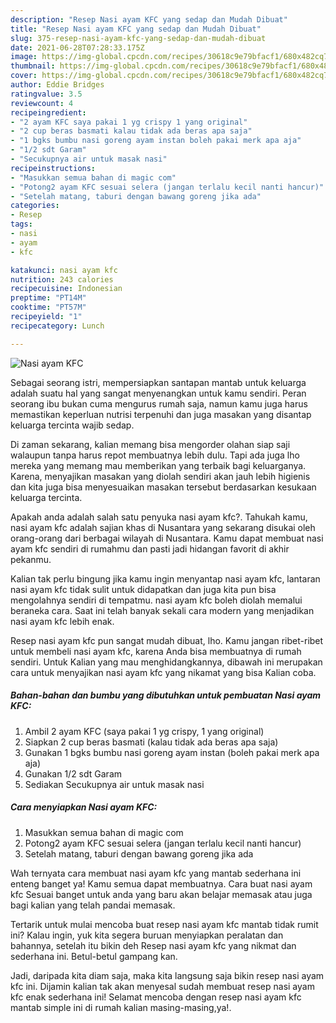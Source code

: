 ```yaml
---
description: "Resep Nasi ayam KFC yang sedap dan Mudah Dibuat"
title: "Resep Nasi ayam KFC yang sedap dan Mudah Dibuat"
slug: 375-resep-nasi-ayam-kfc-yang-sedap-dan-mudah-dibuat
date: 2021-06-28T07:28:33.175Z
image: https://img-global.cpcdn.com/recipes/30618c9e79bfacf1/680x482cq70/nasi-ayam-kfc-foto-resep-utama.jpg
thumbnail: https://img-global.cpcdn.com/recipes/30618c9e79bfacf1/680x482cq70/nasi-ayam-kfc-foto-resep-utama.jpg
cover: https://img-global.cpcdn.com/recipes/30618c9e79bfacf1/680x482cq70/nasi-ayam-kfc-foto-resep-utama.jpg
author: Eddie Bridges
ratingvalue: 3.5
reviewcount: 4
recipeingredient:
- "2 ayam KFC saya pakai 1 yg crispy 1 yang original"
- "2 cup beras basmati kalau tidak ada beras apa saja"
- "1 bgks bumbu nasi goreng ayam instan boleh pakai merk apa aja"
- "1/2 sdt Garam"
- "Secukupnya air untuk masak nasi"
recipeinstructions:
- "Masukkan semua bahan di magic com"
- "Potong2 ayam KFC sesuai selera (jangan terlalu kecil nanti hancur)"
- "Setelah matang, taburi dengan bawang goreng jika ada"
categories:
- Resep
tags:
- nasi
- ayam
- kfc

katakunci: nasi ayam kfc 
nutrition: 243 calories
recipecuisine: Indonesian
preptime: "PT14M"
cooktime: "PT57M"
recipeyield: "1"
recipecategory: Lunch

---
```



![Nasi ayam KFC](https://img-global.cpcdn.com/recipes/30618c9e79bfacf1/680x482cq70/nasi-ayam-kfc-foto-resep-utama.jpg)

Sebagai seorang istri, mempersiapkan santapan mantab untuk keluarga adalah suatu hal yang sangat menyenangkan untuk kamu sendiri. Peran seorang ibu bukan cuma mengurus rumah saja, namun kamu juga harus memastikan keperluan nutrisi terpenuhi dan juga masakan yang disantap keluarga tercinta wajib sedap.

Di zaman  sekarang, kalian memang bisa mengorder olahan siap saji walaupun tanpa harus repot membuatnya lebih dulu. Tapi ada juga lho mereka yang memang mau memberikan yang terbaik bagi keluarganya. Karena, menyajikan masakan yang diolah sendiri akan jauh lebih higienis dan kita juga bisa menyesuaikan masakan tersebut berdasarkan kesukaan keluarga tercinta. 



Apakah anda adalah salah satu penyuka nasi ayam kfc?. Tahukah kamu, nasi ayam kfc adalah sajian khas di Nusantara yang sekarang disukai oleh orang-orang dari berbagai wilayah di Nusantara. Kamu dapat membuat nasi ayam kfc sendiri di rumahmu dan pasti jadi hidangan favorit di akhir pekanmu.

Kalian tak perlu bingung jika kamu ingin menyantap nasi ayam kfc, lantaran nasi ayam kfc tidak sulit untuk didapatkan dan juga kita pun bisa mengolahnya sendiri di tempatmu. nasi ayam kfc boleh diolah memalui beraneka cara. Saat ini telah banyak sekali cara modern yang menjadikan nasi ayam kfc lebih enak.

Resep nasi ayam kfc pun sangat mudah dibuat, lho. Kamu jangan ribet-ribet untuk membeli nasi ayam kfc, karena Anda bisa membuatnya di rumah sendiri. Untuk Kalian yang mau menghidangkannya, dibawah ini merupakan cara untuk menyajikan nasi ayam kfc yang nikamat yang bisa Kalian coba.

<!--inarticleads1-->

##### Bahan-bahan dan bumbu yang dibutuhkan untuk pembuatan Nasi ayam KFC:

1. Ambil 2 ayam KFC (saya pakai 1 yg crispy, 1 yang original)
1. Siapkan 2 cup beras basmati (kalau tidak ada beras apa saja)
1. Gunakan 1 bgks bumbu nasi goreng ayam instan (boleh pakai merk apa aja)
1. Gunakan 1/2 sdt Garam
1. Sediakan Secukupnya air untuk masak nasi




<!--inarticleads2-->

##### Cara menyiapkan Nasi ayam KFC:

1. Masukkan semua bahan di magic com
1. Potong2 ayam KFC sesuai selera (jangan terlalu kecil nanti hancur)
1. Setelah matang, taburi dengan bawang goreng jika ada




Wah ternyata cara membuat nasi ayam kfc yang mantab sederhana ini enteng banget ya! Kamu semua dapat membuatnya. Cara buat nasi ayam kfc Sesuai banget untuk anda yang baru akan belajar memasak atau juga bagi kalian yang telah pandai memasak.

Tertarik untuk mulai mencoba buat resep nasi ayam kfc mantab tidak rumit ini? Kalau ingin, yuk kita segera buruan menyiapkan peralatan dan bahannya, setelah itu bikin deh Resep nasi ayam kfc yang nikmat dan sederhana ini. Betul-betul gampang kan. 

Jadi, daripada kita diam saja, maka kita langsung saja bikin resep nasi ayam kfc ini. Dijamin kalian tak akan menyesal sudah membuat resep nasi ayam kfc enak sederhana ini! Selamat mencoba dengan resep nasi ayam kfc mantab simple ini di rumah kalian masing-masing,ya!.

